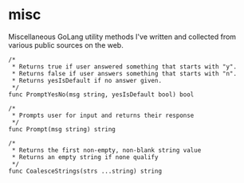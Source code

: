 misc
====

Miscellaneous GoLang utility methods I've written and collected from various public sources on the web.

```
/*
 * Returns true if user answered something that starts with "y".
 * Returns false if user answers something that starts with "n".
 * Returns yesIsDefault if no answer given.
 */
func PromptYesNo(msg string, yesIsDefault bool) bool
```

```
/*
 * Prompts user for input and returns their response
 */
func Prompt(msg string) string 
```

```
/*
 * Returns the first non-empty, non-blank string value
 * Returns an empty string if none qualify
 */
func CoalesceStrings(strs ...string) string
```
